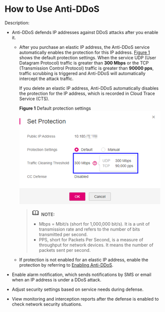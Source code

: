 # How to Use Anti-DDoS<a name="EN-US_TOPIC_0204851524"></a>

Description:

-   Anti-DDoS defends IP addresses against DDoS attacks after you enable it.
    -   After you purchase an elastic IP address, the Anti-DDoS service automatically enables the protection for this IP address.  [Figure 1](#fig1187371918561)  shows the default protection settings. When the service UDP \(User Datagram Protocol\) traffic is greater than  **300 Mbps**  or the TCP \(Transmission Control Protocol\) traffic is greater than  **90000 pps**, traffic scrubbing is triggered and Anti-DDoS will automatically intercept the attack traffic.

        If you delete an elastic IP address, Anti-DDoS automatically disables the protection for the IP address, which is recorded in Cloud Trace Service \(CTS\).

        **Figure  1**  Default protection settings<a name="fig1187371918561"></a>  
        ![](figures/default-protection-settings.png "default-protection-settings")

        >![](public_sys-resources/icon-note.gif) **NOTE:**   
        >-   Mbps = Mbit/s \(short for 1,000,000 bit/s\). It is a unit of transmission rate and refers to the number of bits transmitted per second.  
        >-   PPS, short for Packets Per Second, is a measure of throughput for network devices. It means the number of packets sent per second.  

    -   If protection is not enabled for an elastic IP address, enable the protection by referring to  [Enabling Anti-DDoS](enabling-anti-ddos.md).

-   Enable alarm notification, which sends notifications by SMS or email when an IP address is under a DDoS attack.
-   Adjust security settings based on service needs during defense.
-   View monitoring and interception reports after the defense is enabled to check network security situations.

